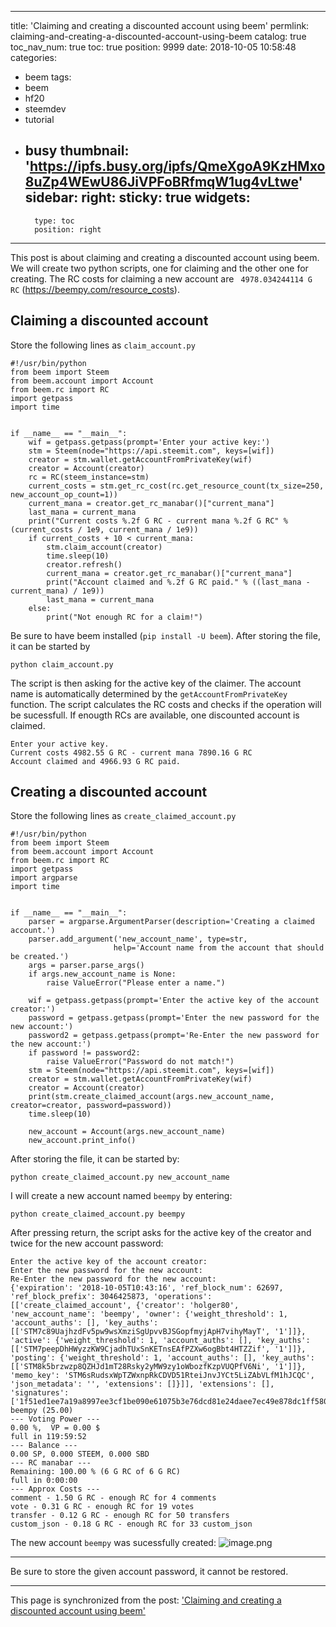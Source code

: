 
---
title: 'Claiming and creating a discounted account using beem'
permlink: claiming-and-creating-a-discounted-account-using-beem
catalog: true
toc_nav_num: true
toc: true
position: 9999
date: 2018-10-05 10:58:48
categories:
- beem
tags:
- beem
- hf20
- steemdev
- tutorial
- busy
thumbnail: 'https://ipfs.busy.org/ipfs/QmeXgoA9KzHMxo8uZp4WEwU86JiVPFoBRfmqW1ug4vLtwe'
sidebar:
    right:
        sticky: true
widgets:
    -
        type: toc
        position: right
---


This post is about claiming and creating a discounted account using beem. We will create two python scripts, one for claiming and the other one for creating. The RC costs for claiming a new account are `	4978.034244114 G RC` (https://beempy.com/resource_costs). 

## Claiming a discounted  account
Store the following lines  as `claim_account.py`
```
#!/usr/bin/python
from beem import Steem
from beem.account import Account
from beem.rc import RC
import getpass
import time


if __name__ == "__main__":
    wif = getpass.getpass(prompt='Enter your active key:')
    stm = Steem(node="https://api.steemit.com", keys=[wif])
    creator = stm.wallet.getAccountFromPrivateKey(wif)
    creator = Account(creator)
    rc = RC(steem_instance=stm)
    current_costs = stm.get_rc_cost(rc.get_resource_count(tx_size=250, new_account_op_count=1))
    current_mana = creator.get_rc_manabar()["current_mana"]
    last_mana = current_mana
    print("Current costs %.2f G RC - current mana %.2f G RC" % (current_costs / 1e9, current_mana / 1e9))
    if current_costs + 10 < current_mana:
        stm.claim_account(creator)
        time.sleep(10)
        creator.refresh()
        current_mana = creator.get_rc_manabar()["current_mana"]
        print("Account claimed and %.2f G RC paid." % ((last_mana - current_mana) / 1e9))
        last_mana = current_mana
    else:
        print("Not enough RC for a claim!")
```
Be sure to have beem installed (`pip install -U beem`). After storing the file,
it can be started by
```
python claim_account.py
```
The script is then asking for the active key of the claimer. The account name is automatically determined by the `getAccountFromPrivateKey` function. The script calculates the RC costs and checks if the operation will be sucessfull. If enougth RCs are available, one discounted  account is claimed.
```
Enter your active key.
Current costs 4982.55 G RC - current mana 7890.16 G RC
Account claimed and 4966.93 G RC paid.
```

## Creating a discounted account
Store the following lines as `create_claimed_account.py`
```
#!/usr/bin/python
from beem import Steem
from beem.account import Account
from beem.rc import RC
import getpass
import argparse
import time


if __name__ == "__main__":
    parser = argparse.ArgumentParser(description='Creating a claimed account.')
    parser.add_argument('new_account_name', type=str, 
                       help='Account name from the account that should be created.')
    args = parser.parse_args()
    if args.new_account_name is None:
        raise ValueError("Please enter a name.")
        
    wif = getpass.getpass(prompt='Enter the active key of the account creator:')
    password = getpass.getpass(prompt='Enter the new password for the new account:')
    password2 = getpass.getpass(prompt='Re-Enter the new password for the new account:')
    if password != password2:
        raise ValueError("Password do not match!")
    stm = Steem(node="https://api.steemit.com", keys=[wif])
    creator = stm.wallet.getAccountFromPrivateKey(wif)
    creator = Account(creator)
    print(stm.create_claimed_account(args.new_account_name, creator=creator, password=password))
    time.sleep(10)
    
    new_account = Account(args.new_account_name)
    new_account.print_info()
```
After storing the file, it can be started by:
```
python create_claimed_account.py new_account_name
```
I will create a new account named `beempy` by entering:

```
python create_claimed_account.py beempy
```
After pressing return, the script asks for the active key of the creator and twice for the new account password:

```
Enter the active key of the account creator:
Enter the new password for the new account:
Re-Enter the new password for the new account:
{'expiration': '2018-10-05T10:43:16', 'ref_block_num': 62697, 'ref_block_prefix': 3046425873, 'operations': [['create_claimed_account', {'creator': 'holger80', 'new_account_name': 'beempy', 'owner': {'weight_threshold': 1, 'account_auths': [], 'key_auths': [['STM7c89UajhzdFv5pw9wsXmziSgUpvvBJSGopfmyjApH7vihyMayT', '1']]}, 'active': {'weight_threshold': 1, 'account_auths': [], 'key_auths': [['STM7peepDhHWyzzKW9CjadhTUxSnKETnsEAfPZXw6ogBbt4HTZZif', '1']]}, 'posting': {'weight_threshold': 1, 'account_auths': [], 'key_auths': [['STM8k5brzwzp8QZHJd1mT28Rsky2yMW9zy1oWbozfKzpVUQPfV6Ni', '1']]}, 'memo_key': 'STM6sRudsxWpTZWxnpRkCDVD51RteiJnvJYCt5LiZAbVLfM1hJCQC', 'json_metadata': '', 'extensions': []}]], 'extensions': [], 'signatures': ['1f51ed1ee7a19a8997ee3cf1be090e61075b3e76dcd81e24daee7ec49e878dc1ff580ee65ed10d8b9048fe72235f7939a5fc9598fe0b64929bdde7cc08aa51397b']}
beempy (25.00)
--- Voting Power ---
0.00 %,  VP = 0.00 $
full in 119:59:52
--- Balance ---
0.00 SP, 0.000 STEEM, 0.000 SBD
--- RC manabar ---
Remaining: 100.00 % (6 G RC of 6 G RC)
full in 0:00:00
--- Approx Costs ---
comment - 1.50 G RC - enough RC for 4 comments
vote - 0.31 G RC - enough RC for 19 votes
transfer - 0.12 G RC - enough RC for 50 transfers
custom_json - 0.18 G RC - enough RC for 33 custom_json
```
The new account `beempy` was sucessfully created:
![image.png](https://ipfs.busy.org/ipfs/QmeXgoA9KzHMxo8uZp4WEwU86JiVPFoBRfmqW1ug4vLtwe)

___
Be sure to store the given account password, it cannot be restored.

- - -

This page is synchronized from the post: ['Claiming and creating a discounted account using beem'](https://steemit.com/@holger80/claiming-and-creating-a-discounted-account-using-beem)
